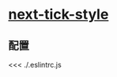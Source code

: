 # [next-tick-style](https://eslint.vuejs.org/rules/next-tick-style.html)

## 配置

<<< ./.eslintrc.js
